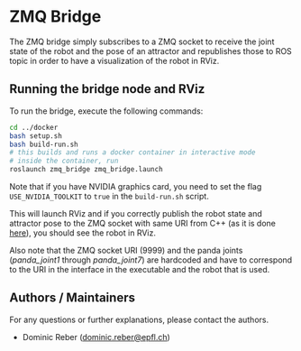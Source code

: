 # ZMQ Bridge

The ZMQ bridge simply subscribes to a ZMQ socket to receive the joint state of the robot and the pose of an attractor
and republishes those to ROS topic in order to have a visualization of the robot in RViz.

## Running the bridge node and RViz

To run the bridge, execute the following commands:

```bash
cd ../docker
bash setup.sh
bash build-run.sh
# this builds and runs a docker container in interactive mode
# inside the container, run
roslaunch zmq_bridge zmq_bridge.launch
```

Note that if you have NVIDIA graphics card, you need to set the flag `USE_NVIDIA_TOOLKIT` to `true` in
the `build-run.sh` script.

This will launch RViz and if you correctly publish the robot state and attractor pose to the ZMQ socket with same URI
from C++ (as it is done [here](../../control/executables/simple_joy_attractor.cpp)), you should see the robot in RViz.

Also note that the ZMQ socket URI (9999) and the panda joints (*panda_joint1* through *panda_joint7*) are hardcoded and have
to correspond to the URI in the interface in the executable and the robot that is used.

## Authors / Maintainers

For any questions or further explanations, please contact the authors.

- Dominic Reber ([dominic.reber@epfl.ch](mailto:dominic.reber@epfl.ch))